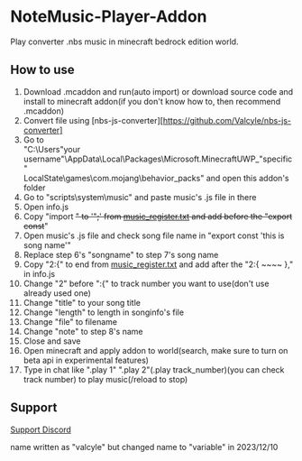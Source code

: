 # NoteMusic-Player-Addon
Play converter .nbs music in minecraft bedrock edition world.

## How to use
1. Download .mcaddon and run(auto import) or download source code
   and install to minecraft addon(if you don't know how to, then recommend .mcaddon)
2. Convert file using [nbs-js-converter][https://github.com/Valcyle/nbs-js-converter]
3. Go to   
   "C:\Users\"your username"\AppData\Local\Packages\Microsoft.MinecraftUWP_"specific"\
   LocalState\games\com.mojang\behavior_packs" and open this addon's folder
4. Go to "scripts\system\music" and paste music's .js file in there
5. Open info.js
6. Copy "import ~~~~" to '";' from [music_register.txt](https://github.com/Valcyle/NoteMusic-Player-Addon/blob/main/music_register.txt) and add before the "export const~~~~"
7. Open music's .js file and check song file name in "export const 'this is song name'"
8. Replace step 6's "songname" to step 7's song name
9. Copy "2:{" to end from [music_register.txt](https://github.com/Valcyle/NoteMusic-Player-Addon/blob/main/music_register.txt) and add after the "2:{ ~~~~ }," in info.js
10. Change "2" before ":{" to track number you want to use(don't use already used one)
11. Change "title" to your song title
12. Change "length" to length in songinfo's file
13. Change "file" to filename
14. Change "note" to step 8's name
15. Close and save
16. Open minecraft and apply addon to world(search, make sure to turn on beta api in experimental features)
17. Type in chat like ".play 1" ".play 2"(.play track_number)(you can check track number) to play music(/reload to stop)

## Support
[Support Discord](https://discord.gg/f39pkTYdWS)

name written as "valcyle" but changed name to "variable" in 2023/12/10
